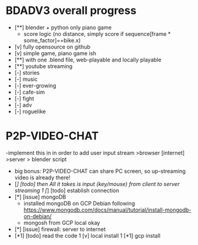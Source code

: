 # BDADV3 overall progress
  - [**] blender + python only piano game
    - score logic (no distance, simply score if sequence[frame * some_factor]==bike.x)
  - [v] fully opensource on github 
  - [v] simple game, piano game ish
  - [**] with one .blend file, web-playable and locally playable
  - [**] youtube streaming
  - [-] stories
  - [-] music
  - [-] ever-growing
  - [-] cafe-sim
  - [-] fight
  - [-] adv
  - [-] roguelike

# P2P-VIDEO-CHAT
  -implement this in in order to add user input stream >browser [internet] >server > blender script 
  - big bonus: P2P-VIDEO-CHAT can share PC screen, so up-streaming video is already there!
  - [*] [todo] then All it takes is input (key/mouse) from client to server streaming
  1 [*] [todo] establish connection
  - [*] [issue] mongoDB
    - installed mongoDB on GCP Debian following https://www.mongodb.com/docs/manual/tutorial/install-mongodb-on-debian/
    - mongosh from GCP local okay
  - [*] [issue] firewall: server to internet
  - [*1] [todo] read the code
1 [v] local install
1 [*1] gcp install 
